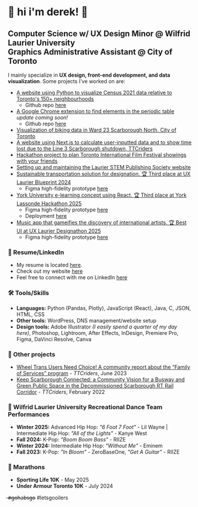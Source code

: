 # 🐇 hi i'm derek! 🍁
## Computer Science w/ UX Design Minor @ Wilfrid Laurier University <br> Graphics Administrative Assistant @ City of Toronto

I mainly specialize in <b>UX design, front-end development, and data visualization</b>. Some projects I've worked on are: </p>
* [A website using Python to visualize Census 2021 data relative to Toronto's 150+ neighbourhoods](https://torontocensusvisualizer.com/)
   - Github repo [here](https://github.com/twotoque/torontoCensusVisualizer)
* [A Google Chrome extension to find elements in the periodic table](https://chromewebstore.google.com/detail/atomic-search-decay-calcu/emcigdjdlalmbmoaadjfdmlghckpplng?hl=en&authuser=1) *update coming soon!*
   - Github repo [here](https://github.com/twotoque/physicscalculator)
* [Visualization of biking data in Ward 23 Scarborough North, City of Toronto](https://github.com/twotoque/BikeShare-ScarboroughNorth)
* [A website using Next.js to calculate user-inputted data and to show time lost due to the Line 3 Scarborough shutdown, TTCriders](https://github.com/twotoque/ttcLine3Calculator)
* [Hackathon project to plan Toronto International Film Festival showings with your friends](https://github.com/twotoque/Hack-the-Six-2024)
* [Setting up and maintaining the Laurier STEM Publishing Society website](https://www.laurierstempublishing.com/)
* [Sustainable transportation solution for designation. 🏆 Third place at UX Laurier Blueprint 2024](https://docs.google.com/presentation/d/1ocDZhh4hSl4hK-PlxIheZ8_lzwHKfZOv8RuNFOSvR7s/edit?usp=sharing)
   - Figma high-fidelity prototype [here](https://www.figma.com/proto/BfvFXUcTYAlzNLayZaNqre/TransitBloom-Hi-Fi-Prototype?node-id=0-1578&node-type=canvas&t=dfUMUaTMfsMJhVMF-1&scaling=scale-down&content-scaling=fixed&page-id=0%3A1)
* [York University e-learning concept using React. 🏆 Third place at York Lassonde Hackathon 2025](https://docs.google.com/presentation/d/1mmPml3bYViGwdKy1LfTQjTGFgAUR1sMp8lleC3NClz8/edit?usp=sharing)
   - Figma high-fidelity prototype [here](https://www.figma.com/proto/BfvFXUcTYAlzNLayZaNqre/TransitBloom-Hi-Fi-Prototype?node-id=0-1578&node-type=canvas&t=dfUMUaTMfsMJhVMF-1&scaling=scale-down&content-scaling=fixed&page-id=0%3A1)
   - Deployment [here](yulearn.vercel.app/pages/dashboard)
* [Music app that gameifies the discovery of international artists. 🏆 Best UI at UX Laurier Designathon 2025](https://docs.google.com/presentation/d/1YaEhNQdsA5-XOS6nTJA-Y1gMzx6ZYP_nHzLLPuZSADc/edit?usp=sharing)
   - Figma high-fidelity prototype [here](https://www.figma.com/proto/baSZbOrt4ZUj4KDKYHbpTj/Globe.FM?node-id=113-2801&starting-point-node-id=113%3A2801&t=GEZDYC516UvKm7Ki-1)

### 📝 Resume/LinkedIn

* My resume is located [here](https://github.com/twotoque/resume/blob/main/Derek%20Song%20-%20June%202025%20Resume.pdf).
* Check out my website [here](https://twotoque.com/) 
* Feel free to connect with me on LinkedIn [here](https://www.linkedin.com/in/dereksong/) 

### 🛠️ Tools/Skills

* **Languages:** Python (Pandas, Plotly), JavaScript (React), Java, C, JSON, HTML, CSS
* **Other tools:** WordPress, DNS management/website setup
* **Design tools:** Adobe Illustrator *(I easily spend a quarter of my day here)*, Photoshop, Lightroom, After Effects, InDesign, Premiere Pro, Figma, DaVinci Resolve, Canva 

### 🔎 Other projects 
* [Wheel Trans Users Need Choice! A community report about the “Family of Services” program](https://drive.google.com/file/d/1hArEtFNQ2tEwH5DwUuRf0j-CnXnU3hw3/view) - *TTCriders*, June 2023
* [
Keep Scarborough Connected: a Community Vision for a Busway and Green Public Space in the Decommissioned Scarborough RT Rail Corridor](https://www.ttcriders.ca/line3report) - *TTCriders*, February 2022

### 🕺 Wilfrid Laurier University Recreational Dance Team Performances 
* **Winter 2025:** Advanced Hip Hop: *"6 Foot 7 Foot"* - Lil Wayne | Intermediate Hip Hop: *"All of the Lights"* - Kanye West
* **Fall 2024:** K-Pop: *"Boom Boom Bass"* - RIIZE
* **Winter 2024:** Intermediate Hip Hop: *"Without Me"* - Eminem
* **Fall 2023:** K-Pop: *"In Bloom"* - ZeroBaseOne, *"Get A Guitar"* - RIIZE

### 🏃 Marathons
* **Sporting Life 10K** - May 2025
* **Under Armour Toronto 10K** - July 2024
  
̶#̶g̶o̶h̶a̶b̶s̶g̶o̶  #letsgooilers
